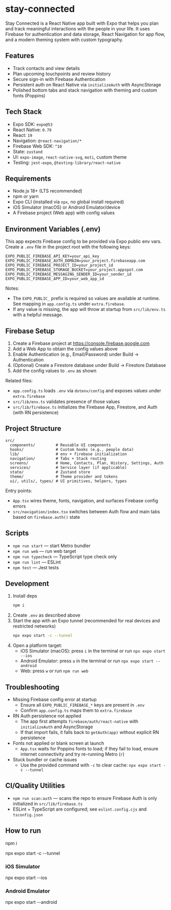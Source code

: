 # stay-connected

Stay Connected is a React Native app built with Expo that helps you plan and track meaningful interactions with the people in your life. It uses Firebase for authentication and data storage, React Navigation for app flow, and a modern theming system with custom typography.

## Features
- Track contacts and view details
- Plan upcoming touchpoints and review history
- Secure sign-in with Firebase Authentication
- Persistent auth on React Native via `initializeAuth` with AsyncStorage
- Polished bottom tabs and stack navigation with theming and custom fonts (Poppins)

## Tech Stack
- Expo SDK: `expo@53`
- React Native: `0.79`
- React: `19`
- Navigation: `@react-navigation/*`
- Firebase Web SDK: `^10`
- State: `zustand`
- UI: `expo-image`, `react-native-svg`, `moti`, custom theme
- Testing: `jest-expo`, `@testing-library/react-native`

## Requirements
- Node.js 18+ (LTS recommended)
- npm or yarn
- Expo CLI (installed via `npx`, no global install required)
- iOS Simulator (macOS) or Android Emulator/device
- A Firebase project (Web app) with config values

## Environment Variables (.env)
This app expects Firebase config to be provided via Expo public env vars. Create a `.env` file in the project root with the following keys:

```
EXPO_PUBLIC_FIREBASE_API_KEY=your_api_key
EXPO_PUBLIC_FIREBASE_AUTH_DOMAIN=your_project.firebaseapp.com
EXPO_PUBLIC_FIREBASE_PROJECT_ID=your_project_id
EXPO_PUBLIC_FIREBASE_STORAGE_BUCKET=your_project.appspot.com
EXPO_PUBLIC_FIREBASE_MESSAGING_SENDER_ID=your_sender_id
EXPO_PUBLIC_FIREBASE_APP_ID=your_web_app_id
```

Notes:
- The `EXPO_PUBLIC_` prefix is required so values are available at runtime. See mapping in `app.config.ts` under `extra.firebase`.
- If any value is missing, the app will throw at startup from `src/lib/env.ts` with a helpful message.

## Firebase Setup
1. Create a Firebase project at https://console.firebase.google.com
2. Add a Web App to obtain the config values above
3. Enable Authentication (e.g., Email/Password) under Build → Authentication
4. (Optional) Create a Firestore database under Build → Firestore Database
5. Add the config values to `.env` as shown

Related files:
- `app.config.ts` loads `.env` via `dotenv/config` and exposes values under `extra.firebase`
- `src/lib/env.ts` validates presence of those values
- `src/lib/firebase.ts` initializes the Firebase App, Firestore, and Auth (with RN persistence)

## Project Structure
```
src/
  components/         # Reusable UI components
  hooks/              # Custom hooks (e.g., people data)
  lib/                # env + firebase initialization
  navigation/         # Tabs + Stack routing
  screens/            # Home, Contacts, Plan, History, Settings, Auth
  services/           # Service layer (if applicable)
  state/              # Zustand store
  theme/              # Theme provider and tokens
  ui/, utils/, types/ # UI primitives, helpers, types
```

Entry points:
- `App.tsx` wires theme, fonts, navigation, and surfaces Firebase config errors
- `src/navigation/index.tsx` switches between Auth flow and main tabs based on `firebase.auth()` state

## Scripts
- `npm run start` — start Metro bundler
- `npm run web` — run web target
- `npm run typecheck` — TypeScript type check only
- `npm run lint` — ESLint
- `npm test` — Jest tests

## Development
1. Install deps
   ```bash
   npm i
   ```
2. Create `.env` as described above
3. Start the app with an Expo tunnel (recommended for real devices and restricted networks)
   ```bash
   npx expo start -c --tunnel
   ```
4. Open a platform target:
   - iOS Simulator (macOS): press `i` in the terminal or run `npx expo start --ios`
   - Android Emulator: press `a` in the terminal or run `npx expo start --android`
   - Web: press `w` or run `npm run web`

## Troubleshooting
- Missing Firebase config error at startup
  - Ensure all `EXPO_PUBLIC_FIREBASE_*` keys are present in `.env`
  - Confirm `app.config.ts` maps them to `extra.firebase`
- RN Auth persistence not applied
  - The app first attempts `firebase/auth/react-native` with `initializeAuth` and AsyncStorage
  - If that import fails, it falls back to `getAuth(app)` without explicit RN persistence
- Fonts not applied or blank screen at launch
  - `App.tsx` waits for Poppins fonts to load; if they fail to load, ensure internet connectivity and try re-running Metro (`r`)
- Stuck bundler or cache issues
  - Use the provided command with `-c` to clear cache: `npx expo start -c --tunnel`

## CI/Quality Utilities
- `npm run scan:auth` — scans the repo to ensure Firebase Auth is only initialized in `src/lib/firebase.ts`
- ESLint + TypeScript are configured; see `eslint.config.cjs` and `tsconfig.json`

## How to run

npm i

npx expo start -c --tunnel

### iOS Simulator
npx expo start --ios

### Android Emulator
npx expo start --android
